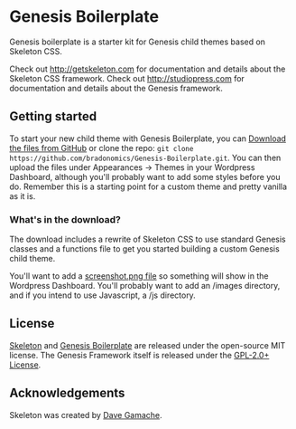 # Genesis Boilerplate
Genesis boilerplate is a starter kit for Genesis child themes based on Skeleton CSS.

Check out <http://getskeleton.com> for documentation and details about the Skeleton CSS framework.
Check out <http://studiopress.com> for documentation and details about the Genesis framework.

## Getting started

To start your new child theme with Genesis Boilerplate, you can [Download the files from GitHub]() or clone the repo: `git clone https://github.com/bradonomics/Genesis-Boilerplate.git`. You can then upload the files under Appearances -> Themes in your Wordpress Dashboard, although you'll probably want to add some styles before you do. Remember this is a starting point for a custom theme and pretty vanilla as it is.

### What's in the download?

The download includes a rewrite of Skeleton CSS to use standard Genesis classes and a functions file to get you started building a custom Genesis child theme.

You'll want to add a [screenshot.png file](http://codex.wordpress.org/Theme_Development#Screenshot) so something will show in the Wordpress Dashboard. You'll probably want to add an /images directory, and if you intend to use Javascript, a /js directory.

## License

[Skeleton](https://github.com/dhg/Skeleton/blob/master/LICENSE.md) and [Genesis Boilerplate]() are released under the open-source MIT license. The Genesis Framework itself is released under the [GPL-2.0+ License](http://www.gnu.org/licenses/gpl-2.0.html).

## Acknowledgements

Skeleton was created by [Dave Gamache](https://twitter.com/dhg).
